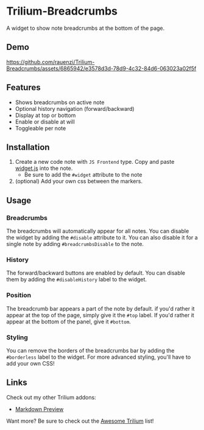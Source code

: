 # Trilium-Breadcrumbs

A widget to show note breadcrumbs at the bottom of the page.

## Demo

https://github.com/rauenzi/Trilium-Breadcrumbs/assets/6865942/e3578d3d-78d9-4c32-84d6-063023a02f5f


## Features

- Shows breadcrumbs on active note
- Optional history navigation (forward/backward)
- Display at top or bottom
- Enable or disable at will
- Toggleable per note

## Installation

1. Create a new code note with `JS Frontend` type. Copy and paste [widget.js](https://github.com/rauenzi/Trilium-Breadcrumbs/blob/main/src/widget.js) into the note.
    - Be sure to add the `#widget` attribute to the note
1. (optional) Add your own css between the markers.

## Usage

### Breadcrumbs

The breadcrumbs will automatically appear for all notes. You can disable the widget by adding the `#disable` attribute to it. You can also disable it for a single note by adding `#breadcrumbsDisable` to the note.

### History

The forward/backward buttons are enabled by default. You can disable them by adding the `#disableHistory` label to the widget.

### Position

The breadcrumb bar appears a part of the note by default. if you'd rather it appear at the top of the page, simply give it the `#top` label. If you'd rather it appear at the bottom of the panel, give it `#bottom`.

### Styling

You can remove the borders of the breadcrumbs bar by adding the `#borderless` label to the widget. For more advanced styling, you'll have to add your own CSS!


## Links

Check out my other Trilium addons:
- [Markdown Preview](https://github.com/rauenzi/Trilium-MarkdownPreview)

Want more? Be sure to check out the [Awesome Trilium](https://github.com/Nriver/awesome-trilium) list!